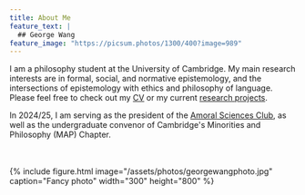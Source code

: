 ```yaml
---
title: About Me
feature_text: |
  ## George Wang
feature_image: "https://picsum.photos/1300/400?image=989"
---
```

I am a philosophy student at the University of Cambridge. My main research interests are in formal, social, and normative epistemology, and the intersections of epistemology with ethics and philosophy of language. Please feel free to check out my [CV](https://www.georgewangdz.com/assets/cv.pdf "CV") or my current [research projects](https://www/georgewangdz.com/research "research projects").

In 2024/25, I am serving as the president of the [Amoral Sciences Club](https://www.amoralsciences.com "Amoral Sciences Club"), as well as the undergraduate convenor of Cambridge's Minorities and Philosophy (MAP) Chapter.

<br>
<br>
{% include figure.html image="/assets/photos/georgewangphoto.jpg" caption="Fancy photo" width="300" height="800" %}
<br>
<br>